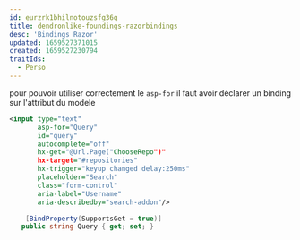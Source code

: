 ```yaml
---
id: eurzrk1bhilnotouzsfg36q
title: dendronlike-foundings-razorbindings
desc: 'Bindings Razor'
updated: 1659527371015
created: 1659527230794
traitIds:
  - Perso
---
```

 
 pour pouvoir utiliser correctement le ```asp-for```
 il faut avoir déclarer un binding sur l'attribut du modele

```xml
<input type="text"
       asp-for="Query"
       id="query"
       autocomplete="off"
       hx-get="@Url.Page("ChooseRepo")"
       hx-target="#repositories"
       hx-trigger="keyup changed delay:250ms"
       placeholder="Search"
       class="form-control"
       aria-label="Username"
       aria-describedby="search-addon"/>
```

 ```csharp
     [BindProperty(SupportsGet = true)]
    public string Query { get; set; }
```